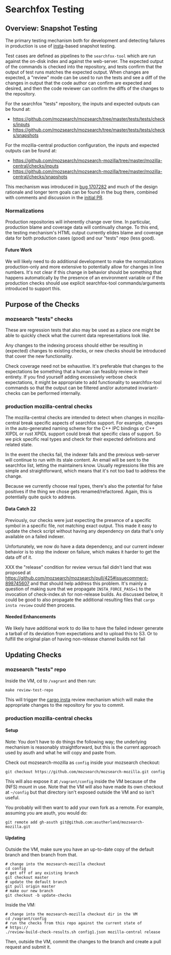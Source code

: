 # Searchfox Testing

## Overview: Snapshot Testing

The primary testing mechanism both for development and detecting failures in
production is use of [insta](https://insta.rs/)-based snapshot testing.

Test cases are defined as pipelines to the `searchfox-tool` which are run
against the on-disk index and against the web-server.  The expected output of
the commands is checked into the repository, and tests confirm that the output
of test runs matches the expected output.  When changes are expected, a "review"
mode can be used to run the tests and see a diff of the changes in output that
the code author can confirm are expected and desired, and then the code reviewer
can confirm the diffs of the changes to the repository.

For the searchfox "tests" repository, the inputs and expected outputs can be
found at:
- https://github.com/mozsearch/mozsearch/tree/master/tests/tests/checks/inputs
- https://github.com/mozsearch/mozsearch/tree/master/tests/tests/checks/snapshots

For the mozilla-central production configuration, the inputs and expected
outputs can be found at:
- https://github.com/mozsearch/mozsearch-mozilla/tree/master/mozilla-central/checks/inputs
- https://github.com/mozsearch/mozsearch-mozilla/tree/master/mozilla-central/checks/snapshots

This mechanism was introduced in
[bug 1707282](https://bugzilla.mozilla.org/show_bug.cgi?id=1707282) and much of
the design rationale and longer term goals can be found in the bug there,
combined with comments and discussion in the
[initial PR](https://github.com/mozsearch/mozsearch/pull/422).

### Normalizations

Production repositories will inherently change over time.  In particular,
production blame and coverage data will continually change.  To this end, the
testing mechanism's HTML output currently elides blame and coverage data for
both production cases (good) and our "tests" repo (less good).

#### Future Work

We will likely need to do additional development to make the normalizations
production-only and more extensive to potentially allow for changes in line
numbers.  It's not clear if this change in behavior should be something that
happens automatically by the presence of an environment variable or if the
production checks should use explicit searchfox-tool commands/arguments
introduced to support this.

## Purpose of the Checks

### mozsearch "tests" checks

These are regression tests that also may be used as a place one might be able to
quickly check what the current data representations look like.

Any changes to the indexing process should either be resulting in (expected)
changes to existing checks, or new checks should be introduced that cover the
new functionality.

Check coverage need not be exhaustive.  It's preferable that changes to the
expectations be something that a human can feasibly review in their entirety.
If you find yourself adding excessively verbose check expectations, it might
be appropriate to add functionality to searchfox-tool commands so that the
output can be filtered and/or automated invariant-checks can be performed
internally.

### production mozilla-central checks

The mozilla-central checks are intended to detect when changes in
mozilla-central break specific aspects of searchfox support.  For example,
changes in the auto-generated naming scheme for the C++ IPC bindings or C++
XIPDL or rust XPIDL support could break that specific class of support.  So we
pick specific real types and check for their expected definitions and related
state.

In the event the checks fail, the indexer fails and the previous web-server will
continue to run with its stale content.  An email will be sent to the searchfox
list, letting the maintainers know.  Usually regressions like this are simple
and straightforward, which means that it's not too bad to address the change.

Because we currently choose real types, there's also the potential for false
positives if the thing we chose gets renamed/refactored.  Again, this is
potentially quite quick to address.

#### Data Catch 22

Previously, our checks were just expecting the presence of a specific symbol in
a specific file, not matching exact output.  This made it easy to update the
check script without having any dependency on data that's only available on a
failed indexer.

Unfortunately, we now do have a data dependency, and our current indexer
behavior is to stop the indexer on failure, which makes it harder to get the
data off of it.

XXX the "release" condition for review versus fail didn't land that was proposed
at https://github.com/mozsearch/mozsearch/pull/425#issuecomment-898745607 and
that should help address this problem.  It's mainly a question of making sure
that we propagate `INSTA_FORCE_PASS=1` to the invocation of check-index.sh
for non-release builds.  As discussed below, it could be good to also propagate
the additional resulting files that `cargo insta review` could then process.

#### Needed Enhancements

We likely have additional work to do like to have the failed indexer generate a
tarball of its deviation from expectations and to upload this to S3.  Or to
fulfill the original plan of having non-release channel builds not fail

## Updating Checks

### mozsearch "tests" repo

Inside the VM, cd to `/vagrant` and then run:
```
make review-test-repo
```

This will trigger the [cargo insta](https://insta.rs/docs/cli/) review
mechanism which will make the appropriate changes to the repository for you to
commit.

### production mozilla-central checks

#### Setup

Note: You don't have to do things the following way; the underlying mechanism is
reasonably straightforward, but this is the current approach used by asuth and
what he will copy and paste from.

Check out mozsearch-mozilla as `config` inside your mozsearch checkout:
```
git checkout https://github.com/mozsearch/mozsearch-mozilla.git config
```

This will also expose it at `/vagrant/config` inside the VM because of the (NFS)
mount in use.  Note that the VM will also have made its own checkout at
`~/config` but that directory isn't exposed outside the VM and so isn't useful.

You probably will then want to add your own fork as a remote.  For example,
assuming you are asuth, you would do:
```
git remote add gh-asuth git@github.com:asutherland/mozsearch-mozilla.git
```

#### Updating

Outside the VM, make sure you have an up-to-date copy of the default branch and
then branch from that.
```shell
# change into the mozsearch-mozilla checkout
cd config
# get off of any existing branch
git checkout master
# update the default branch
git pull origin master
# make our new branch
git checkout -b update-checks
```

Inside the VM:
```shell
# change into the mozsearch-mozilla checkout dir in the VM
cd /vagrant/config
# run the checks from this repo against the current state of
# https://
./review-build-check-results.sh config1.json mozilla-central release
```

Then, outside the VM, commit the changes to the branch and create a pull
request and submit it.
